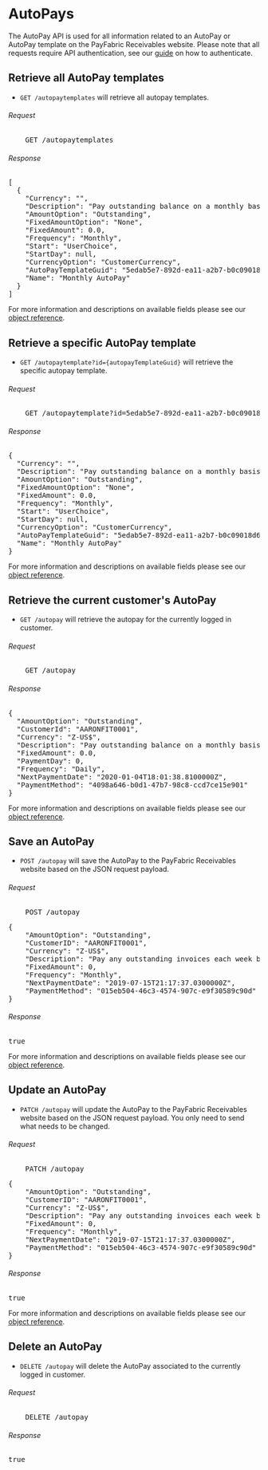 AutoPays
============

The AutoPay API is used for all information related to an AutoPay or AutoPay template on the PayFabric Receivables website. Please note that all requests require API authentication, see our [guide](Token.md) on how to authenticate.

Retrieve all AutoPay templates
--------------------

* `GET /autopaytemplates` will retrieve all autopay templates.

###### Request
<pre>
	GET /autopaytemplates
</pre>

###### Response
<pre>
[
  {
    "Currency": "",
    "Description": "Pay outstanding balance on a monthly basis",
    "AmountOption": "Outstanding",
    "FixedAmountOption": "None",
    "FixedAmount": 0.0,
    "Frequency": "Monthly",
    "Start": "UserChoice",
    "StartDay": null,
    "CurrencyOption": "CustomerCurrency",
    "AutoPayTemplateGuid": "5edab5e7-892d-ea11-a2b7-b0c09018d6d4",
    "Name": "Monthly AutoPay"
  }
]
</pre>

For more information and descriptions on available fields please see our [object reference](../../Objects/AutoPayTemplate.md).


Retrieve a specific AutoPay template
--------------------

* `GET /autopaytemplate?id={autopayTemplateGuid}` will retrieve the specific autopay template.

###### Request
<pre>
	GET /autopaytemplate?id=5edab5e7-892d-ea11-a2b7-b0c09018d6d4
</pre>

###### Response
<pre>
{
  "Currency": "",
  "Description": "Pay outstanding balance on a monthly basis",
  "AmountOption": "Outstanding",
  "FixedAmountOption": "None",
  "FixedAmount": 0.0,
  "Frequency": "Monthly",
  "Start": "UserChoice",
  "StartDay": null,
  "CurrencyOption": "CustomerCurrency",
  "AutoPayTemplateGuid": "5edab5e7-892d-ea11-a2b7-b0c09018d6d4",
  "Name": "Monthly AutoPay"
}
</pre>

For more information and descriptions on available fields please see our [object reference](../../Objects/AutoPayTemplate.md).


Retrieve the current customer's AutoPay
--------------------

* `GET /autopay` will retrieve the autopay for the currently logged in customer.

###### Request
<pre>
	GET /autopay
</pre>

###### Response
<pre>
{
  "AmountOption": "Outstanding",
  "CustomerId": "AARONFIT0001",
  "Currency": "Z-US$",
  "Description": "Pay outstanding balance on a monthly basis",
  "FixedAmount": 0.0,
  "PaymentDay": 0,
  "Frequency": "Daily",
  "NextPaymentDate": "2020-01-04T18:01:38.8100000Z",
  "PaymentMethod": "4098a646-b0d1-47b7-98c8-ccd7ce15e901"
}
</pre>

For more information and descriptions on available fields please see our [object reference](../../Objects/AutoPay.md).


Save an AutoPay
--------------------

* `POST /autopay` will save the AutoPay to the PayFabric Receivables website based on the JSON request payload.

###### Request
<pre>
	POST /autopay
</pre>

<pre>
{
    "AmountOption": "Outstanding",
    "CustomerID": "AARONFIT0001",
    "Currency": "Z-US$",
    "Description": "Pay any outstanding invoices each week beginning on the 15th",
    "FixedAmount": 0,
    "Frequency": "Monthly",
    "NextPaymentDate": "2019-07-15T21:17:37.0300000Z",
    "PaymentMethod": "015eb504-46c3-4574-907c-e9f30589c90d"
}
</pre>

###### Response
<pre>
true
</pre>

For more information and descriptions on available fields please see our [object reference](../../Objects/AutoPay.md).


Update an AutoPay
--------------------

* `PATCH /autopay` will update the AutoPay to the PayFabric Receivables website based on the JSON request payload. You only need to send what needs to be changed.

###### Request
<pre>
	PATCH /autopay
</pre>

<pre>
{
    "AmountOption": "Outstanding",
    "CustomerID": "AARONFIT0001",
    "Currency": "Z-US$",
    "Description": "Pay any outstanding invoices each week beginning on the 15th",
    "FixedAmount": 0,
    "Frequency": "Monthly",
    "NextPaymentDate": "2019-07-15T21:17:37.0300000Z",
    "PaymentMethod": "015eb504-46c3-4574-907c-e9f30589c90d"
}
</pre>

###### Response
<pre>
true
</pre>

For more information and descriptions on available fields please see our [object reference](../../Objects/AutoPay.md).


Delete an AutoPay
--------------------

* `DELETE /autopay` will delete the AutoPay associated to the currently logged in customer.

###### Request
<pre>
	DELETE /autopay
</pre>

###### Response
<pre>
true
</pre>
